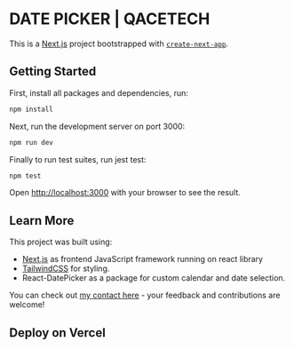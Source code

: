 # DATE PICKER | QACETECH
This is a [Next.js](https://nextjs.org) project bootstrapped with [`create-next-app`](https://github.com/vercel/next.js/tree/canary/packages/create-next-app).

## Getting Started

First, install all packages and dependencies, run:

```bash
npm install
```

Next, run the development server on port 3000:

```bash
npm run dev
```

Finally to run test suites, run jest test:

```bash
npm test
```

Open [http://localhost:3000](http://localhost:3000) with your browser to see the result.



## Learn More

This project was built using:

- [Next.js](https://nextjs.org/docs) as frontend JavaScript framework running on react library
- [TailwindCSS](https://nextjs.org/learn) for styling.
- React-DatePicker as a package for custom calendar and date selection.

You can check out [my contact here](https://wa.link/3rpo4k) - your feedback and contributions are welcome!

## Deploy on Vercel

